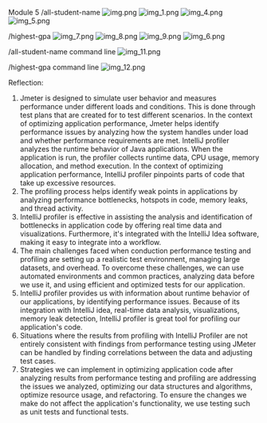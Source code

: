 Module 5
/all-student-name
![img.png](img.png)
![img_1.png](img_1.png)
![img_4.png](img_4.png)
![img_5.png](img_5.png)

/highest-gpa
![img_7.png](img_7.png)
![img_8.png](img_8.png)
![img_9.png](img_9.png)
![img_6.png](img_6.png)

/all-student-name command line
![img_11.png](img_11.png)

/highest-gpa command line
![img_12.png](img_12.png)

Reflection:
1. Jmeter is designed to simulate user behavior and measures performance under different loads and conditions. This is done through test plans that are created for to test different scenarios. In the context of optimizing application performance, Jmeter helps identify performance issues by analyzing how the system handles under load and whether performance requirements are met. IntelliJ profiler analyzes the runtime behavior of Java applications. When the application is run, the profiler collects runtime data, CPU usage, memory allocation, and method execution. In the context of optimizing application performance, IntelliJ profiler pinpoints parts of code that take up excessive resources.
2. The profiling process helps identify weak points in applications by analyzing performance bottlenecks, hotspots in code, memory leaks, and thread activity.
3. IntelliJ profiler is effective in assisting the analysis and identification of bottlenecks in application code by offering real time data and visualizations. Furthermore, it's integrated with the IntelliJ Idea software, making it easy to integrate into a workflow.
4. The main challenges faced when conduction performance testing and profiling are setting up a realistic test environment, managing large datasets, and overhead. To overcome these challenges, we can use automated environments and common practices, analyzing data before we use it, and using efficient and optimized tests for our application.
5. IntelliJ profiler provides us with information about runtime behavior of our applications, by identifying performance issues. Because of its integration with IntelliJ idea, real-time data analysis, visualizations, memory leak detection, IntelliJ profiler is great tool for profiling our application's code.
6. Situations where the results from profiling with IntelliJ Profiler are not entirely consistent with findings from performance testing using JMeter can be handled by finding correlations between the data and adjusting test cases.
7. Strategies we can implement in optimizing application code after analyzing results from performance testing and profiling are addressing the issues we analyzed, optimizing our data structures and algorithms, optimize resource usage, and refactoring. To ensure the changes we make do not affect the application's functionality, we use testing such as unit tests and functional tests. 